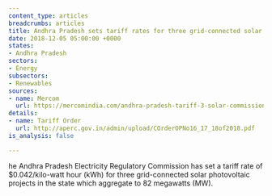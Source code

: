 ```yaml
---
content_type: articles
breadcrumbs: articles
title: Andhra Pradesh sets tariff rates for three grid-connected solar projects
date: 2018-12-05 05:00:00 +0000
states:
- Andhra Pradesh
sectors:
- Energy
subsectors:
- Renewables
sources:
- name: Mercom
  url: https://mercomindia.com/andhra-pradesh-tariff-3-solar-commission-delay/
details:
- name: Tariff Order
  url: http://aperc.gov.in/admin/upload/COrderOPNo16_17_18of2018.pdf
is_analysis: false

---
```

he Andhra Pradesh Electricity Regulatory Commission has set a tariff rate of $0.042/kilo-watt hour (kWh) for three grid-connected solar photovoltaic projects in the state which aggregate to 82 megawatts (MW).